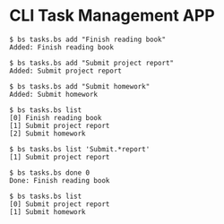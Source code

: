 # CLI Task Management APP

<!-- embed: examples/tasks/tasks.bs -->

```console
$ bs tasks.bs add "Finish reading book"
Added: Finish reading book

$ bs tasks.bs add "Submit project report"
Added: Submit project report

$ bs tasks.bs add "Submit homework"
Added: Submit homework

$ bs tasks.bs list
[0] Finish reading book
[1] Submit project report
[2] Submit homework

$ bs tasks.bs list 'Submit.*report'
[1] Submit project report

$ bs tasks.bs done 0
Done: Finish reading book

$ bs tasks.bs list
[0] Submit project report
[1] Submit homework
```

